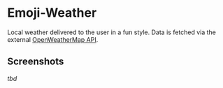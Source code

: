 # Emoji-Weather

Local weather delivered to the user in a fun style. Data is fetched via the external [OpenWeatherMap API](https://openweathermap.org).

## Screenshots

_tbd_
